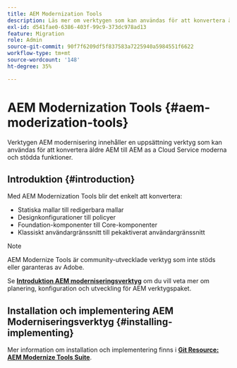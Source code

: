 ```yaml
---
title: AEM Modernization Tools
description: Läs mer om verktygen som kan användas för att konvertera äldre AEM till AEM as a Cloud Service moderna och stödda funktioner.
exl-id: d541fae0-6386-403f-99c9-373dc978ad13
feature: Migration
role: Admin
source-git-commit: 90f7f6209df5f837583a7225940a5984551f6622
workflow-type: tm+mt
source-wordcount: '148'
ht-degree: 35%

---
```


# AEM Modernization Tools {#aem-moderization-tools}

Verktygen AEM modernisering innehåller en uppsättning verktyg som kan användas för att konvertera äldre AEM till AEM as a Cloud Service moderna och stödda funktioner.


## Introduktion {#introduction}

Med AEM Modernization Tools blir det enkelt att konvertera:

* Statiska mallar till redigerbara mallar
* Designkonfigurationer till policyer
* Foundation-komponenter till Core-komponenter
* Klassiskt användargränssnitt till pekaktiverat användargränssnitt 

>[!NOTE]
>AEM Modernize Tools är community-utvecklade verktyg som inte stöds eller garanteras av Adobe.

Se **[Introduktion AEM moderniseringsverktyg](https://opensource.adobe.com/aem-modernize-tools/)** om du vill veta mer om planering, konfiguration och utveckling för AEM verktygspaket.

## Installation och implementering AEM Moderniseringsverktyg {#installing-implementing}

Mer information om installation och implementering finns i **[Git Resource: AEM Modernize Tools Suite](https://github.com/adobe/aem-modernize-tools)**.
